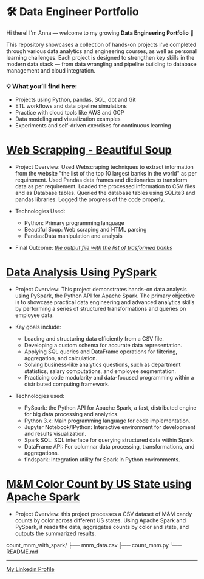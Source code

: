 # 🛠️ Data Engineer Portfolio

Hi there! I'm Anna — welcome to my growing **Data Engineering Portfolio** 🚀

This repository showcases a collection of hands-on projects I've completed through various data analytics and engineering courses, as well as personal learning challenges. Each project is designed to strengthen key skills in the modern data stack — from data wrangling and pipeline building to database management and cloud integration.


### 💡 What you’ll find here:

- Projects using Python, pandas, SQL, dbt and Git  
- ETL workflows and data pipeline simulations  
- Practice with cloud tools like AWS and GCP  
- Data modeling and visualization examples  
- Experiments and self-driven exercises for continuous learning  


# [Web Scrapping - Beautiful Soup](https://github.com/AnnaPrus/web_scrapping/tree/main)

- Project Overview: Used Webscraping techniques to extract information from the website "the list of the top 10 largest banks in the world" as per requirement. Used Pandas data frames and dictionaries to transform data as per requirement. Loaded the processed information to CSV files and as Database tables. Queried the database tables using SQLite3 and pandas libraries. Logged the progress of the code properly.

- Technologies Used:
  - Python: Primary programming language
  - Beautiful Soup: Web scraping and HTML parsing
  - Pandas:Data manipulation and analysis

- Final Outcome: *[the output file with the list of trasformed banks](https://github.com/AnnaPrus/web_scrapping/blob/main/banks_transformed.csv)*

# [Data Analysis Using PySpark](https://github.com/AnnaPrus/data_analysis_using_spark)
- Project Overview: This project demonstrates hands-on data analysis using PySpark, the Python API for Apache Spark. The primary objective is to showcase practical data engineering and advanced analytics skills by performing a series of structured transformations and queries on employee data.

- Key goals include:

  - Loading and structuring data efficiently from a CSV file.
  - Developing a custom schema for accurate data representation.
  - Applying SQL queries and DataFrame operations for filtering, aggregation, and calculation.
  - Solving business-like analytics questions, such as department statistics, salary computations, and employee segmentation.
  - Practicing code modularity and data-focused programming within a distributed computing framework.

- Technologies used: 
  - PySpark: the Python API for Apache Spark, a fast, distributed engine for big data processing and analytics.
  - Python 3.x: Main programming language for code implementation.
  - Jupyter Notebook/IPython: Interactive environment for development and results visualization.
  - Spark SQL: SQL interface for querying structured data within Spark.
  - DataFrame API: For columnar data processing, transformations, and aggregations.
  - findspark: Integration utility for Spark in Python environments.
 
# [M&M Color Count by US State using Apache Spark](https://github.com/AnnaPrus/count_mnm_with_spark)  

- Project Overview: this project processes a CSV dataset of M&M candy counts by color across different US states. Using Apache Spark and PySpark, it reads the data, aggregates counts by color and state, and outputs the summarized results.

count_mnm_with_spark/
├── mnm_data.csv
├── count_mnm.py
└── README.md


<hr style="border: 0,5px solid #ccc;">

[My Linkedin Profile](https://www.linkedin.com/in/anna-prus-solutions-engineer/)


